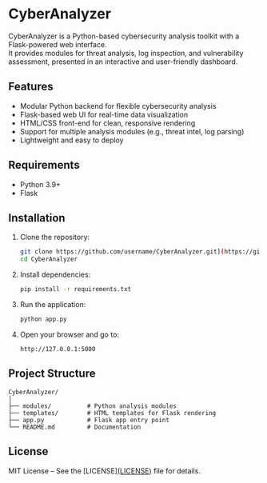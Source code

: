 # CyberAnalyzer

CyberAnalyzer is a Python-based cybersecurity analysis toolkit with a Flask-powered web interface.  
It provides modules for threat analysis, log inspection, and vulnerability assessment, presented in an interactive and user-friendly dashboard.

## Features
- Modular Python backend for flexible cybersecurity analysis
- Flask-based web UI for real-time data visualization
- HTML/CSS front-end for clean, responsive rendering
- Support for multiple analysis modules (e.g., threat intel, log parsing)
- Lightweight and easy to deploy

## Requirements
- Python 3.9+
- Flask

## Installation
1. Clone the repository:
   ```bash
   git clone https://github.com/username/CyberAnalyzer.git](https://github.com/syed-Muhammad-Ali-naqvi/CyberAnalyzer
   cd CyberAnalyzer
   ```

2. Install dependencies:
   ```bash
   pip install -r requirements.txt
   ```

3. Run the application:
   ```bash
   python app.py
   ```

4. Open your browser and go to:
   ```
   http://127.0.0.1:5000
   ```

## Project Structure
```
CyberAnalyzer/
│
├── modules/          # Python analysis modules
├── templates/        # HTML templates for Flask rendering
├── app.py            # Flask app entry point
└── README.md         # Documentation
```

## License
MIT License – See the [LICENSE][(LICENSE](https://github.com/syed-Muhammad-Ali-naqvi/CyberAnalyzer/blob/main/LICENSE)) file for details.

